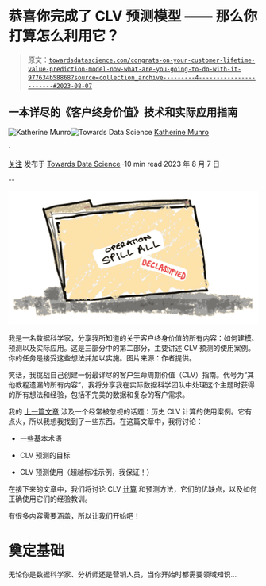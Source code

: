 # 恭喜你完成了 CLV 预测模型 —— 那么你打算怎么利用它？

> 原文：[`towardsdatascience.com/congrats-on-your-customer-lifetime-value-prediction-model-now-what-are-you-going-to-do-with-it-977634b58868?source=collection_archive---------4-----------------------#2023-08-07`](https://towardsdatascience.com/congrats-on-your-customer-lifetime-value-prediction-model-now-what-are-you-going-to-do-with-it-977634b58868?source=collection_archive---------4-----------------------#2023-08-07)

## 一本详尽的《客户终身价值》技术和实际应用指南

[](https://katherineamunro.medium.com/?source=post_page-----977634b58868--------------------------------)![Katherine Munro](https://katherineamunro.medium.com/?source=post_page-----977634b58868--------------------------------)[](https://towardsdatascience.com/?source=post_page-----977634b58868--------------------------------)![Towards Data Science](https://towardsdatascience.com/?source=post_page-----977634b58868--------------------------------) [Katherine Munro](https://katherineamunro.medium.com/?source=post_page-----977634b58868--------------------------------)

·

[关注](https://medium.com/m/signin?actionUrl=https%3A%2F%2Fmedium.com%2F_%2Fsubscribe%2Fuser%2Fb84716d39740&operation=register&redirect=https%3A%2F%2Ftowardsdatascience.com%2Fcongrats-on-your-customer-lifetime-value-prediction-model-now-what-are-you-going-to-do-with-it-977634b58868&user=Katherine+Munro&userId=b84716d39740&source=post_page-b84716d39740----977634b58868---------------------post_header-----------) 发布于 [Towards Data Science](https://towardsdatascience.com/?source=post_page-----977634b58868--------------------------------) ·10 min read·2023 年 8 月 7 日[](https://medium.com/m/signin?actionUrl=https%3A%2F%2Fmedium.com%2F_%2Fvote%2Ftowards-data-science%2F977634b58868&operation=register&redirect=https%3A%2F%2Ftowardsdatascience.com%2Fcongrats-on-your-customer-lifetime-value-prediction-model-now-what-are-you-going-to-do-with-it-977634b58868&user=Katherine+Munro&userId=b84716d39740&source=-----977634b58868---------------------clap_footer-----------)

--

[](https://medium.com/m/signin?actionUrl=https%3A%2F%2Fmedium.com%2F_%2Fbookmark%2Fp%2F977634b58868&operation=register&redirect=https%3A%2F%2Ftowardsdatascience.com%2Fcongrats-on-your-customer-lifetime-value-prediction-model-now-what-are-you-going-to-do-with-it-977634b58868&source=-----977634b58868---------------------bookmark_footer-----------)![](img/64d3f8c83d6c821f19ef2fb8cc282fdf.png)

我是一名数据科学家，分享我所知道的关于客户终身价值的所有内容：如何建模、预测以及实际应用。这是三部分中的第二部分，主要讲述 CLV 预测的使用案例。你的任务是接受这些想法并加以实施。图片来源：作者提供。

笑话，我挑战自己创建一份最详尽的客户生命周期价值（CLV）指南。代号为“其他教程遗漏的所有内容”，我将分享我在实际数据科学团队中处理这个主题时获得的所有想法和经验，包括不完美的数据和复杂的客户需求。

我的 [上一篇文章](https://example.org/from-analytics-to-actual-application-the-case-of-customer-lifetime-value-91e482561c21?sk=37a49fc0f966a29330372136ead4ede6) 涉及一个经常被忽视的话题：历史 CLV 计算的使用案例。它有点火，所以我想我找到了一些东西。在这篇文章中，我将讨论：

+   一些基本术语

+   CLV 预测的目标

+   CLV 预测使用（超越标准示例，我保证！）

在接下来的文章中，我们将讨论 CLV [计算](https://example.org/methods-for-modelling-customer-lifetime-value-the-good-stuff-and-the-gotchas-445f8a6587be?sk=4946eaaf845059f0256fe62627412d76) 和预测方法，它们的优缺点，以及如何正确使用它们的经验教训。

有很多内容需要涵盖，所以让我们开始吧！

# 奠定基础

无论你是数据科学家、分析师还是营销人员，当你开始时都需要领域知识…
